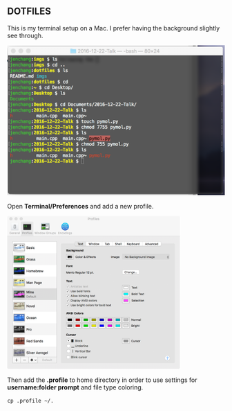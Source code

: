 DOTFILES
--

This is my terminal setup on a Mac. I prefer having the background slightly see through.

![terminal image](imgs/cmdln.png)

Open **Terminal/Preferences** and add a new profile.

<img src="https://github.com/j23414/dotfiles/blob/master/imgs/MineDefault.png" width="400">

Then add the **.profile** to home directory in order to use settings for **username:folder prompt** and file type coloring.

```
cp .profile ~/.
```